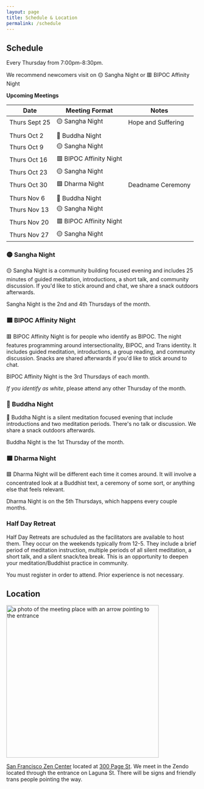 ```yaml
---
layout: page
title: Schedule & Location
permalink: /schedule
---
```


## Schedule

Every Thursday from 7:00pm-8:30pm.

We recommend newcomers visit on 🟡 Sangha Night or 🟥 BIPOC Affinity Night 

**Upcoming Meetings**

<div class="special_table"></div>

| Date         | Meeting Format  | Notes |
|--------------|-----------------|-------|
| Thurs Sept 25 | 🟡 Sangha Night | Hope and Suffering
| | |
| Thurs Oct 2  | 🔷 Buddha Night
| Thurs Oct 9  | 🟡 Sangha Night | 
| Thurs Oct 16 | 🟥 BIPOC Affinity Night |
| Thurs Oct 23 | 🟡 Sangha Night |
| Thurs Oct 30 | 🟩 Dharma Night  | Deadname Ceremony
| | |
| Thurs Nov 6  | 🔷 Buddha Night
| Thurs Nov 13 | 🟡 Sangha Night | 
| Thurs Nov 20 | 🟥 BIPOC Affinity Night |
| Thurs Nov 27 | 🟡 Sangha Night |



### 🟡 Sangha Night

🟡 Sangha Night is a community building focused evening and includes 25 minutes of guided meditation, introductions, a short talk, and community discussion. If you'd like to stick around and chat, we share a snack outdoors afterwards.

Sangha Night is the 2nd and 4th Thursdays of the month.

### 🟥 BIPOC Affinity Night

🟥 BIPOC Affinity Night is for people who identify as BIPOC. The night features programming around intersectionality, BIPOC, and Trans identity. It includes guided meditation, introductions, a group reading, and community discussion. Snacks are shared afterwards if you'd like to stick around to chat.

BIPOC Affinity Night is the 3rd Thursdays of each month. 

_If you identify as white_, please attend any other Thursday of the month. 

### 🔷 Buddha Night

🔷 Buddha Night is a silent meditation focused evening that include introductions and two meditation periods. There's no talk or discussion. We share a snack outdoors afterwards.

Buddha Night is the 1st Thursday of the month.


### 🟩 Dharma Night 

🟩 Dharma Night will be different each time it comes around. It will involve a concentrated look at a Buddhist text, a ceremony of some sort, or anything else that feels relevant. 

Dharma Night is on the 5th Thursdays, which happens every couple months. 

### Half Day Retreat

Half Day Retreats are schuduled as the facilitators are available to host them. They occur on the weekends typically from 12-5. They include a brief period of meditation instruction, multiple periods of all silent meditation, a short talk, and a silent snack/tea break. This is an opportunity to deepen your meditation/Buddhist practice in community.

You must register in order to attend. Prior experience is not necessary.



## Location

<img src="images/San_Francisco_Zen_Center.jpg" alt="a photo of the meeting place with an arrow pointing to the entrance" width="400px"/>

[San Francisco Zen Center](https://sfzc.org) located at [300 Page St](https://goo.gl/maps/1tYkRHUwu3E2i5rz5). We meet in the Zendo located through the entrance on Laguna St. There will be signs and friendly trans people pointing the way.

